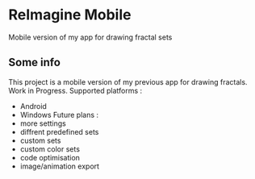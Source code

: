 # ReImagine Mobile

Mobile version of my app for drawing fractal sets

## Some info

This project is a mobile version of my previous app for drawing fractals.
Work in Progress.
Supported platforms :
 - Android
 - Windows
Future plans : 
 - more settings
 - diffrent predefined sets
 - custom sets
 - custom color sets
 - code optimisation
 - image/animation export
